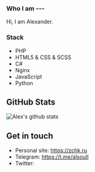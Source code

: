 ### Who I am ---

Hi, I am Alexander.

### Stack
- PHP
- HTML5 & CSS & SCSS
- C#
- Nginx
- JavaScript
- Python

<!--
- Webpack
- JavaScript & TypeScript 
- HTML5
-->


## GitHub Stats
![Alex's github stats](https://github-readme-stats.vercel.app/api?username=zchk0&show_icons=true&theme=default)

## Get in touch
- Personal site: https://zchk.ru
- Telegram: https://t.me/alsoull
- Twitter: 

<!--
**zchk0/zchk0** is a ✨ _special_ ✨ repository because its `README.md` (this file) appears on your GitHub profile.

Here are some ideas to get you started:

- 🔭 I’m currently working on ...
- 🌱 I’m currently learning ...
- 👯 I’m looking to collaborate on ...
- 🤔 I’m looking for help with ...
- 💬 Ask me about ...
- 📫 How to reach me: ...
- 😄 Pronouns: ...
- ⚡ Fun fact: ...
-->
